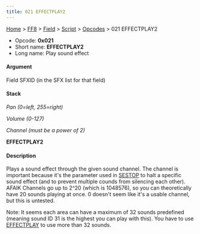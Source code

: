 ```yaml
---
title: 021 EFFECTPLAY2
---
```


[Home](../../../../Main%20Page.md.md) > [FF8](../../../../FF8.md) > [Field](../../../Field.md) > [Script](../../Script.md) > [Opcodes](../Opcodes.md) > 021 EFFECTPLAY2

-   Opcode: **0x021**
-   Short name: **EFFECTPLAY2**
-   Long name: Play sound effect

#### Argument

Field SFXID (in the SFX list for that field)

#### Stack

  
*Pan (0=left, 255=right)*

*Volume (0-127)*

*Channel (must be a power of 2)*

**EFFECTPLAY2**

#### Description

Plays a sound effect through the given sound channel. The channel is
important because it's the parameter used in [SESTOP][] to halt a
specific sound effect (and to prevent multiple counds from silencing
each other). AFAIK Channels go up to 2^20 (which is 1048576), so you can
theoretically have 20 sounds playing at once. 0 doesn't seem like it's a
usable channel, but this is untested.

Note: It seems each area can have a maximum of 32 sounds predefined
(meaning sound ID 31 is the highest you can play with this). You have to
use [EFFECTPLAY][] to use more than 32 sounds.

  [SESTOP]: 0CD%20SESTOP.md "wikilink"
  [EFFECTPLAY]: 0BC%20EFFECTPLAY.md "wikilink"
